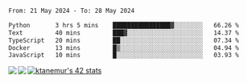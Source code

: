 <!--START_SECTION:waka-->

```txt
From: 21 May 2024 - To: 28 May 2024

Python       3 hrs 5 mins    ████████████████▓░░░░░░░░   66.26 %
Text         40 mins         ███▓░░░░░░░░░░░░░░░░░░░░░   14.37 %
TypeScript   20 mins         ██░░░░░░░░░░░░░░░░░░░░░░░   07.34 %
Docker       13 mins         █▒░░░░░░░░░░░░░░░░░░░░░░░   04.94 %
JavaScript   10 mins         █░░░░░░░░░░░░░░░░░░░░░░░░   03.93 %
```

<!--END_SECTION:waka-->
<a href="https://github.com/anuraghazra/github-readme-stats">
  <img align="left" src="https://github-readme-stats.vercel.app/api?username=Tanesan&count_private=true&show_icons=true" />
<img align="left" src="https://github-readme-stats.vercel.app/api/top-langs/?username=Tanesan" />
</a>

[![ktanemur's 42 stats](https://badge42.vercel.app/api/v2/cl1wslf6s002109l771rng2w8/stats?cursusId=21&coalitionId=62)](https://github.com/JaeSeoKim/badge42)
